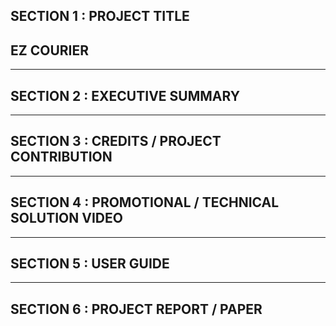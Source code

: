 ## SECTION 1 : PROJECT TITLE

## EZ COURIER

---

## SECTION 2 : EXECUTIVE SUMMARY


---

## SECTION 3 : CREDITS / PROJECT CONTRIBUTION



---

## SECTION 4 : PROMOTIONAL / TECHNICAL SOLUTION VIDEO


---

## SECTION 5 : USER GUIDE

---

## SECTION 6 : PROJECT REPORT / PAPER
